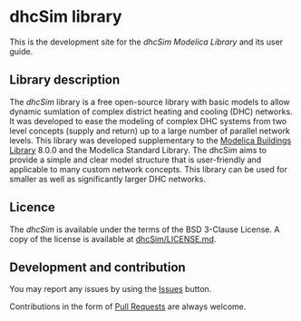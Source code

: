 # dhcSim library

This is the development site for the _dhcSim Modelica Library_ and its user guide.

## Library description 
The _dhcSim_ library is a free open-source library with basic models to allow dynamic sumlation of complex 
district heating and cooling (DHC) networks. It was developed to ease the modeling of complex DHC systems
from two level concepts (supply and return) up to a large number of parallel network levels. This
library was developed supplementary to the [Modelica Buildings Library](https://github.com/lbl-srg/modelica-buildings) 8.0.0 and the Modelica Standard Library. 
The dhcSim aims to provide a simple and clear model structure that is user-friendly and applicable to many 
custom network concepts. This library can be used for smaller as well as significantly larger DHC networks.

## Licence 
The _dhcSim_ is available under the terms of the BSD 3-Clause License.
A copy of the license is available at [dhcSim/LICENSE.md](https://github.com/mabachmann/LICENSE.md).

## Development and contribution
You may report any issues by using the [Issues](https://github.com/mabachmann/dhcSim/issues) button.

Contributions in the form of [Pull Requests](https://github.com/mabachmann/dhcSim/pulls) are always welcome.

